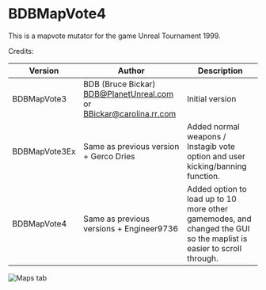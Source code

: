 # BDBMapVote4

This is a mapvote mutator for the game Unreal Tournament 1999.

Credits:

| Version | Author | Description |
| --- | --- | --- |
| BDBMapVote3 | BDB (Bruce Bickar) BDB@PlanetUnreal.com or BBickar@carolina.rr.com | Initial version |
| BDBMapVote3Ex | Same as previous version + Gerco Dries | Added normal weapons / Instagib vote option and user kicking/banning function. |
| BDBMapVote4 | Same as previous versions + Engineer9736 | Added option to load up to 10 more other gamemodes, and changed the GUI so the maplist is easier to scroll through. |


![Maps tab](https://github.com/Engineer9736/BDBMapVote4/blob/main/mapvote-maps.png)

